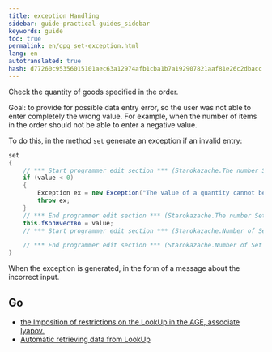 ```yaml
--- 
title: exception Handling 
sidebar: guide-practical-guides_sidebar 
keywords: guide 
toc: true 
permalink: en/gpg_set-exception.html 
lang: en 
autotranslated: true 
hash: d77260c95356015101aec63a12974afb1cba1b7a192907821aaf81e26c2dbacc 
--- 
```


Check the quantity of goods specified in the order. 

Goal: to provide for possible data entry error, so the user was not able to enter completely the wrong value. For example, when the number of items in the order should not be able to enter a negative value. 

To do this, in the method `set` generate an exception if an invalid entry: 

```csharp
set
{
	// *** Start programmer edit section *** (Starokazache.The number Set start) 
	if (value < 0)
	{
		Exception ex = new Exception("The value of a quantity cannot be negative");
		throw ex;
	}
	// *** End programmer edit section *** (Starokazache.The number Set start) 
	this.fКоличество = value;
	// *** Start programmer edit section *** (Starokazache.Number of Set end) 

	// *** End programmer edit section *** (Starokazache.Number of Set end) 
}
``` 

When the exception is generated, in the form of a message about the incorrect input. 

## Go 

* <i class="fa fa-arrow-left" aria-hidden="true"></i> [the Imposition of restrictions on the LookUp in the AGE, associate lyapov.](gpg_limit-function-for-lookup-in-age.html) 
* [Automatic retrieving data from LookUp](gpg_auto-get-data-from-lookup.html) <i class="fa fa-arrow-right" aria-hidden="true"></i> 



